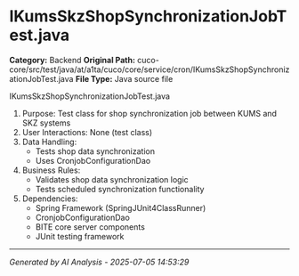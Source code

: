 # IKumsSkzShopSynchronizationJobTest.java

**Category:** Backend
**Original Path:** cuco-core/src/test/java/at/a1ta/cuco/core/service/cron/IKumsSkzShopSynchronizationJobTest.java
**File Type:** Java source file

IKumsSkzShopSynchronizationJobTest.java
1. Purpose: Test class for shop synchronization job between KUMS and SKZ systems
2. User Interactions: None (test class)
3. Data Handling:
   - Tests shop data synchronization
   - Uses CronjobConfigurationDao
4. Business Rules:
   - Validates shop data synchronization logic
   - Tests scheduled synchronization functionality
5. Dependencies:
   - Spring Framework (SpringJUnit4ClassRunner)
   - CronjobConfigurationDao
   - BITE core server components
   - JUnit testing framework

---
*Generated by AI Analysis - 2025-07-05 14:53:29*
